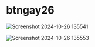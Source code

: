 # btngay26

![Screenshot 2024-10-26 135541](https://github.com/user-attachments/assets/f96ef7dd-ce2f-4e72-a960-f9d8f8e5e7b8)

![Screenshot 2024-10-26 135553](https://github.com/user-attachments/assets/3a7e0a09-0c71-4281-9420-e88e0029c9b8)

